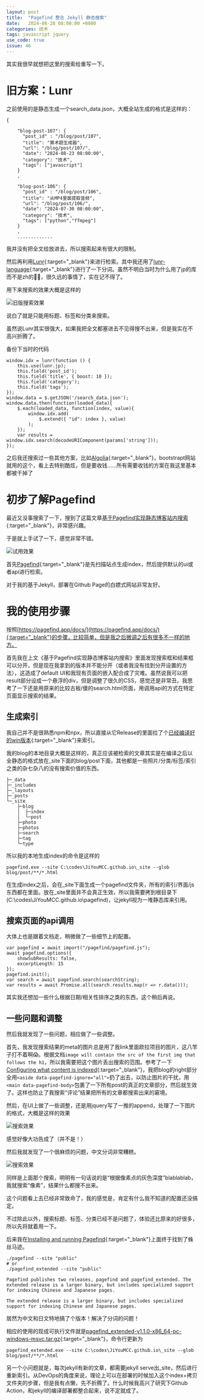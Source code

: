 ```yaml
---
layout: post
title:  "Pagefind 整合 Jekyll 静态搜索"
date:   2024-08-28 08:00:00 +0800
categories: 技术
tags: javascript jquery
use_code: true
issue: 46
---
```

其实我很早就想把这里的搜索给重写一下。

<!--more-->

# 旧方案：Lunr

之前使用的是静态生成一个search_data.json，大概全站生成的格式是这样的：

```
{
  
    "blog-post-107": {
      "post_id" : "/blog/post/107",
      "title": "算术题生成器",
      "url": "/blog/post/107/",
      "date": "2024-08-23 08:00:00",
      "category": "技术",
      "tags": ["javascript"]
    }
    ,
  
    "blog-post-106": {
      "post_id" : "/blog/post/106",
      "title": "从MP4里面提取音频",
      "url": "/blog/post/106/",
      "date": "2024-07-30 08:00:00",
      "category": "技术",
      "tags": ["python","ffmpeg"]
    }
    ,
    .............
```

我并没有把全文给放进去，所以搜索起来有很大的限制。

然后再利用[Lunr](https://lunrjs.com/){:target="_blank"}来进行检索。其中我还用了[lunr-language](https://github.com/MihaiValentin/lunr-languages){:target="_blank"}进行了一下分词。虽然不明白当时为什么用了jp的库而不是zh的:face_in_clouds:，很久远的事情了，实在记不得了。

用下来搜索的效果大概是这样的

![旧版搜索效果](/img/blog_108_old-search.JPG)

说白了就是只能用标题、标签和分类来搜索。

虽然说Lunr其实很强大，如果我把全文都塞进去不见得搜不出来，但是我实在不高兴折腾了。

备份下当时的代码

```
window.idx = lunr(function () {
    this.use(lunr.jp);
    this.field('post_id');
    this.field('title', { boost: 10 });
    this.field('category');
    this.field('tags');
});
window.data = $.getJSON('/search_data.json');
window.data.then(function(loaded_data){
    $.each(loaded_data, function(index, value){
        window.idx.add(
            $.extend({ "id": index }, value)
        );
    });
    var results = window.idx.search(decodeURIComponent(params['string']));
});
```

之后我还搜索过一些其他方案，比如[Algolia](https://www.algolia.com/){:target="_blank"}，bootstrapt网站就用的这个，看上去特别酷炫，但是要收钱……所有需要收钱的方案在我这里基本都被干掉了

# 初步了解Pagefind

最近又没事搜索了一下，搜到了这篇文章[基于Pagefind实现静态博客站内搜索](https://mudan.me/post/original/2024/06/12/%E5%9F%BA%E4%BA%8EPagefind%E5%AE%9E%E7%8E%B0%E9%9D%99%E6%80%81%E5%8D%9A%E5%AE%A2%E7%AB%99%E5%86%85%E6%90%9C%E7%B4%A2.html){:target="_blank"}，非常感兴趣。

于是就上手试了一下，感觉非常不错。

![试用效果](/img/blog_108_autoui.JPG)

首先[Pagefind](https://pagefind.app/){:target="_blank"}是先扫描站点生成index，然后提供默认的ui或者api进行检索。

对于我的基于Jekyll，部署在Github Page的白嫖式网站非常友好。

# 我的使用步骤

按照[https://pagefind.app/docs/](https://pagefind.app/docs/){:target="_blank"}的步骤，比较简单，但是我之后微调之后有很多不一样的地方。

首先我在上文《基于Pagefind实现静态博客站内搜索》里面发现搜索框和结果框可以分开，但是现在我拿到的版本并不能分开（或者我没有找到分开设置的方法），这造成了default UI和我现有页面的嵌入配合成了灾难。虽然说我可以把result部分设成一个悬浮的div，但是调整了很久的CSS，感觉还是非常丑。我思考了一下还是用原来的比较古板/傻的search.html页面，用调用api的方式在特定页面显示搜索的结果。

## 生成索引

我自己并不是很熟悉npm和npx，所以直接从它Release的里面拉了个[已经编译好的win版本](https://github.com/CloudCannon/pagefind/releases/download/v1.1.0/pagefind_extended-v1.1.0-x86_64-pc-windows-msvc.tar.gz){:target="_blank"}来索引。

我的blog的本地目录大概是这样的，真正应该被检索的文章其实是在编译之后以全静态的格式放在_site下面的blog/post下面，其他都是一些照片/分类/标签/索引之类的杂七杂八的没有搜索价值的东西。

```
├─_data
├─_includes
├─_layouts
├─_posts
└─_site
    ├─blog
    │  ├─index
    │  └─post
    ├─photo
    ├─photos
    ├─search
    ├─tag
    └─type
```

所以我的本地生成index的命令是这样的

```
pagefind.exe --site C:\codes\JiYouMCC.github.io\_site --glob blog/post/**/*.html
```

在生成index之后，会在_site下面生成一个pagefind文件夹，所有的索引/界面/js东西都在里面。放在_site里面并不会真正生效，所以我需要拷到根目录下(C:\codes\JiYouMCC.github.io\pagefind)，让jekyll视为一堆静态库来引用。

## 搜索页面的api调用

大体上也是跟着文档走，稍微做了一些细节上的配置。


```
var pagefind = await import("/pagefind/pagefind.js");
await pagefind.options({
    showSubResults: false,
    excerptLength: 15
});
pagefind.init();
var search = await pagefind.search(searchString);
var results = await Promise.all(search.results.map(r => r.data()));
```

其实我还想加一些什么根据日期/相关性排序之类的东西，这个稍后再说。

## 一些问题和调整

然后我就发现了一些问题，相应做了一些调整。

首先，我发现搜索结果的meta的图片总是用了我link里面欧拉项目的图片，这八竿子打不着啊:scream:。根据文档```image will contain the src of the first img that follows the h1```，所以我需要把这个图片丢出搜索的范围。参考了一下[Configuring what content is indexed](https://pagefind.app/docs/indexing/){:target="_blank"}，我把blog的right部分全用```<aside data-pagefind-ignore="all">```扔了出去，以防止图片的干扰，用```<main data-pagefind-body>```包裹了一下所有post的真正的文章部分，然后就生效了。这样也防止了我搜索“评论”结果把所有的文章都搜索出来的窘境。

然后，在UI上做了一些调整，还是用jquery写了一推的append，处理了一下图片的格式，大概是这样的效果

![搜索效果](/img/blog_108_new-search.JPG)

感觉好像大功告成了（并不是！）

然后我就发现了一个很麻烦的问题，中文分词非常糟糕。

![搜索效果](/img/blog_108_new-search-wrong.JPG)

同样是上面那个搜索，明明有一句话说的是“根据像素点的灰色深度”blablablab，我就搜索“像素”，结果什么都搜不出来。

这个问题看上去已经非常致命了，我的感觉是，肯定有什么我不知道的配置还没搞定。

不过除此以外，搜索标题、标签、分类已经不是问题了，体验还比原来的好很多，所以先将就着用一下。

后来我在[Installing and running Pagefind](https://pagefind.app/docs/installation/){:target="_blank"}上面终于找到了蛛丝马迹。

```
./pagefind --site "public"
# or
./pagefind_extended --site "public"

Pagefind publishes two releases, pagefind and pagefind_extended. The extended release is a larger binary, but includes specialized support for indexing Chinese and Japanese pages.
```

```The extended release is a larger binary, but includes specialized support for indexing Chinese and Japanese pages.```

居然为中文和日文特地搞了个版本！解决了分词的问题！

相应的使用的现成可执行文件就是[pagefind_extended-v1.1.0-x86_64-pc-windows-msvc.tar.gz](https://github.com/CloudCannon/pagefind/releases/download/v1.1.0/pagefind_extended-v1.1.0-x86_64-pc-windows-msvc.tar.gz){:target="_blank"}，命令行更新为

```
pagefind_extended.exe --site C:\codes\JiYouMCC.github.io\_site --glob blog/post/**/*.html
```

另一个小问题就是，每次jekyll有新的文章，都需要jekyll serve出_site，然后进行重新索引。从DevOps的角度来说，理论上可以在部署的时候加入这个index+拷贝文件夹的步骤，但是我有点懒，先不折腾了。什么时候我高兴了研究下Github Action，和jekyll的编译部署都整合起来，说不定就成了。